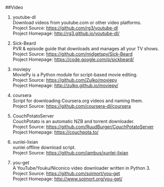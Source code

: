 ##Video

1. youtube-dl  
Download videos from youtube.com or other video platforms.  
Project Source: https://github.com/rg3/youtube-dl  
Project Homepage: http://rg3.github.io/youtube-dl/

1. Sick-Beard  
PVR & episode guide that downloads and manages all your TV shows.  
Project Source: https://github.com/midgetspy/Sick-Beard  
Project Homepage: https://code.google.com/p/sickbeard/

1. moviepy   
MoviePy is a Python module for script-based movie editing.  
Project Source: https://github.com/Zulko/moviepy  
Project Homepage: http://zulko.github.io/moviepy/

1. coursera  
Script for downloading Coursera.org videos and naming them.  
Project Source: https://github.com/coursera-dl/coursera  

1. CouchPotatoServer  
CouchPotato is an automatic NZB and torrent downloader.  
Project Source: https://github.com/RuudBurger/CouchPotatoServer  
Project Homepage: https://couchpota.to/

1. xunlei-lixian  
xunlei offline download script.  
Project Source: https://github.com/iambus/xunlei-lixian   

1. you-get   
A YouTube/Youku/Niconico video downloader written in Python 3.   
Project Source: https://github.com/soimort/you-get   
Project Homepage: http://www.soimort.org/you-get/   


